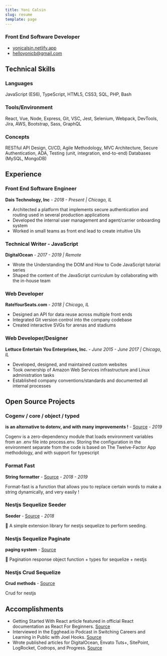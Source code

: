 ```yaml
---
title: Yoni Calsin
slug: resume
template: page
---
```


### Front End Software Developer

-  [yonicalsin.netlify.app](https://yonicalsin.netlify.app)
-  [helloyonicb@gmail.com](mailto:helloyonicb@gmail.com)

## Technical Skills

### Languages

JavaScript (ES6), TypeScript, HTML5, CSS3, SQL, PHP, Bash

### Tools/Environment

React, Vue, Node, Express, Git, VSC, Jest, Selenium, Webpack, DevTools, Jira, AWS, Bootstrap, Sass, GraphQL

### Concepts

RESTful API Design, CI/CD, Agile Methodology, MVC Architecture, Secure Authentication, ADA, Testing (unit, integration, end-to-end) Databases (MySQL, MongoDB)

## Experience

### Front End Software Engineer

**Dais Technology, Inc** - _2018 - Present | Chicago, IL_

-  Architected a platform that implements secure authentication and routing used in several production applications
-  Developed the internal user management and agent/carrier onboarding system
-  Worked in small teams as front end lead to create intuitive UIs

### Technical Writer - JavaScript

**DigitalOcean** - _2017 - 2019 | Remote_

-  Wrote the Understanding the DOM and How to Code JavaScript tutorial series
-  Shaped the content of the JavaScript curriculum by collaborating with the in-house team

### Web Developer

**RateYourSeats.com** - _2018 | Chicago, IL_

-  Designed an API for data reuse across multiple front ends
-  Integrated Git version control into the company codebase
-  Created interactive SVGs for arenas and stadiums

### Web Developer/Designer

**Lettuce Entertain You Enterprises, Inc.** - _June 2015 - June 2017 | Chicago, IL_

-  Developed, designed, and maintained custom websites
-  Took ownership of Amazon Web Services infrastructure and Linux administration tasks
-  Established company conventions/standards and documented all internal processes

## Open Source Projects

### Cogenv / core / object / typed

**is an alternative to dotenv, and with many improvements !** - [Source](https://github.com/@cogenv) - _2019_

Cogenv is a zero-dependency module that loads environment variables from an .env file into process.env. Storing the configuration in the environment separate from the code is based on The Twelve-Factor App methodology, and with support for typescript

### Format Fast

**String formatter** - [Source](https://github.com/yonicalsin/format-fast) - _2018 - 2019_

Format-fast is a function that allows you to replace certain words to make a string dynamically, and very easily !

### Nestjs Sequelize Seeder

**Seeder** - [Source](https://github.com/yonicalsin/nestjs-sequelize-seeder) - _2018_

🌾 A simple extension library for nestjs sequelize to perform seeding.

### Nestjs Sequelize Paginate

**paging system** - [Source](https://github.com/yonicalsin/nestjs-sequelize-paginate)

🎉 Pagination response object function + types for sequelize + nestjs

### Nestjs Crud Sequelize

**Crud methods** - [Source](https://github.com/yonicalsin/nestjs-crud-sequelize)

Crud for nestjs

<!-- ## Speaking

### An Introduction to Vue

**JavaScript Chicago** - _2019 | Chicago, IL_

### An Introduction to React

**JavaScript Chicago** - _2019 | Chicago, IL_

### Developing a WordPress Theme From Scratch

**WordCamp Chicago** - _2017 | Chicago, IL_

## Education

### B.A. in Professional Studies

**Robert Morris University** - _2007 - 2010 | Chicago, IL_ -->

## Accomplishments

-  Getting Started With React article featured in official React documentation as React For Beginners. [Source](https://reactjs.org/docs/getting-started.html)
-  Interviewed in the Egghead.io Podcast in Switching Careers and Learning in Public with Joel Hooks. [Source](https://egghead.io/podcasts/switching-careers-and-learning-in-public-with-tania-rascia)
-  Wrote published articles for DigitalOcean, Envato Tuts+, SitePoint, LogRocket, Codrops, and Progress. [Source](https://yonicalsin.netlify.app/publications)
